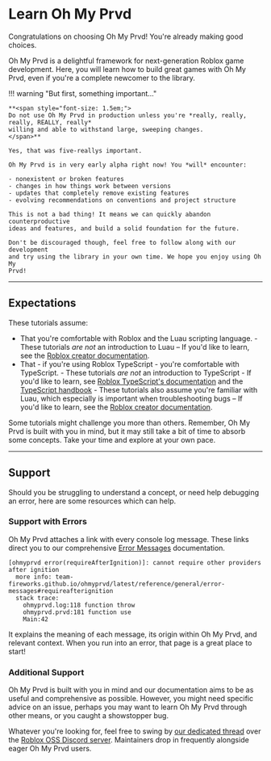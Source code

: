 # Learn Oh My Prvd

Congratulations on choosing Oh My Prvd! You're already making good choices.

Oh My Prvd is a delightful framework for next-generation Roblox game
development. Here, you will learn how to build great games with Oh My Prvd, even
if you're a complete newcomer to the library.

!!! warning "But first, something important..."

    **<span style="font-size: 1.5em;">
    Do not use Oh My Prvd in production unless you're *really, really, really, REALLY, really*
    willing and able to withstand large, sweeping changes.
    </span>**

    Yes, that was five-reallys important.

    Oh My Prvd is in very early alpha right now! You *will* encounter:

    - nonexistent or broken features
    - changes in how things work between versions
    - updates that completely remove existing features
    - evolving recommendations on conventions and project structure

    This is not a bad thing! It means we can quickly abandon counterproductive
    ideas and features, and build a solid foundation for the future.

    Don't be discouraged though, feel free to follow along with our development
    and try using the library in your own time. We hope you enjoy using Oh My
    Prvd!

---

## Expectations

These tutorials assume:

- That you're comfortable with Roblox and the Luau scripting language.
      - These tutorials _are not_ an introduction to Luau – If you'd like to learn,
        see the [Roblox creator documentation](https://create.roblox.com/docs).
- That - if you're using Roblox TypeScript - you're comfortable with TypeScript.
      - These tutorials _are not_ an introduction to TypeScript - If you'd like
        to learn, see [Roblox TypeScript's documentation](https://roblox-ts.com/docs/)
        and the [TypeScript handbook](https://www.typescriptlang.org/docs/handbook/intro.html)
      - These tutorials also assume you're familiar with Luau, which especially
        is important when troubleshooting bugs – If you'd like to learn, see the
        [Roblox creator documentation](https://create.roblox.com/docs).

Some tutorials might challenge you more than others. Remember, Oh My Prvd is
built with you in mind, but it may still take a bit of time to absorb some
concepts. Take your time and explore at your own pace.

---

## Support

Should you be struggling to understand a concept, or need help debugging an
error, here are some resources which can help.

### Support with Errors

Oh My Prvd attaches a link with every console log message. These links direct
you to our comprehensive [Error Messages](../reference/error-messages.md)
documentation.

```Md hl_lines="2"
[ohmyprvd error(requireAfterIgnition)]: cannot require other providers after ignition
  more info: team-fireworks.github.io/ohmyprvd/latest/reference/general/error-messages#requireafterignition
  stack trace:
    ohmyprvd.log:118 function throw
    ohmyprvd.prvd:181 function use
    Main:42
```

It explains the meaning of each message, its origin within Oh My Prvd, and
relevant context. When you run into an error, that page is a great place to start!

### Additional Support

Oh My Prvd is built with you in mind and our documentation aims to be as useful
and comprehensive as possible. However, you might need specific advice on an
issue, perhaps you may want to learn Oh My Prvd through other means, or you
caught a showstopper bug.

Whatever you're looking for, feel free to swing by [our dedicated
thread](https://discord.com/channels/385151591524597761/1267055070374268969)
over the [Roblox OSS Discord server](https://discord.gg/VaDCnesCXj). Maintainers
drop in frequently alongside eager Oh My Prvd users.
